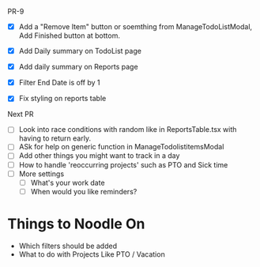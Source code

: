 PR-9

- [x] Add a "Remove Item" button or soemthing from ManageTodoListModal, Add Finished button at bottom. 
- [x] Add Daily summary on TodoList page
- [x] Add daily summary on Reports page
- [x] Filter End Date is off by 1
- [x] Fix styling on reports table



Next PR
- [ ] Look into race conditions with random like in ReportsTable.tsx with having to return early.  
- [ ] ASk for help on generic function in ManageTodolistitemsModal
- [ ] Add other things you might want to track in a day
- [ ] How to handle 'reoccurring projects' such as PTO and Sick time 
- [ ] More settings
     - [ ] What's your work date
     - [ ] When would you like reminders?

# Things to Noodle On

- Which filters should be added
- What to do with Projects Like PTO / Vacation